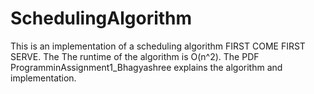 # SchedulingAlgorithm

This is an implementation of a scheduling algorithm FIRST COME FIRST SERVE.
The The runtime of the algorithm is O(n^2).
The PDF ProgramminAssignment1_Bhagyashree explains the algorithm and implementation.
